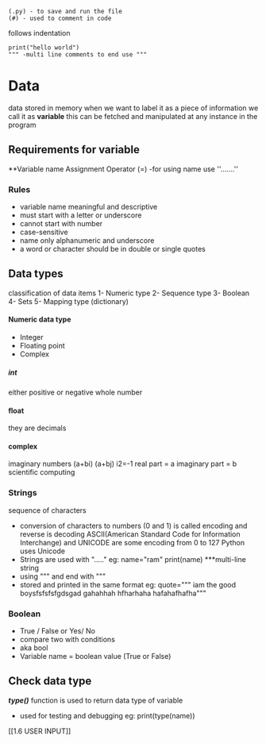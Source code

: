 	(.py) - to save and run the file
	(#) - used to comment in code
follows indentation

	print("hello world")
	""" -multi line comments to end use """
# Data
data stored in memory
when we want to label it as a piece of information we call it as **variable**
this can be fetched and manipulated at any instance in the program

## Requirements for variable

**Variable name
Assignment Operator (=)
	-for using name use ''.......''

### Rules
- variable name meaningful and descriptive
- must start with a letter or underscore
- cannot start with number
- case-sensitive
- name only alphanumeric and underscore
- a word or character should be in double or single quotes
## Data types

classification of data items
1- Numeric type
2- Sequence type
3- Boolean
4- Sets
5- Mapping type (dictionary)

#### Numeric data type

- Integer
- Floating point
- Complex
##### int
either positive or negative whole number
#### float
they are decimals
#### complex
imaginary numbers (a+bi) (a+bj)
i2=-1
real part = a
imaginary part = b
scientific computing
### Strings
sequence of characters
- conversion of characters to numbers (0 and 1) is called encoding and reverse is decoding
	ASCII(American Standard Code for Information Interchange) and UNICODE are some encoding from 0 to 127
	Python uses Unicode
- Strings are used with "....."
eg:   name="ram"
    print(name)
***multi-line string
- using """ and end with """
- stored and printed in the same format
eg: quote=""" iam the good boysfsfsfsfgdsgad
			gahahhah
			hfharhaha
			hafahafhafha"""

### Boolean
- True / False or Yes/ No
- compare two with conditions
- aka bool
- Variable name = boolean value (True or False)
## Check data type
***type()*** function is used to return data type of variable
- used for testing and debugging
eg:
	print(type(name))


[[1.6 USER INPUT]]
